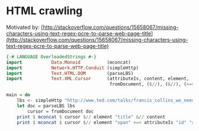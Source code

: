 # HTML crawling

Motivated by: [http://stackoverflow.com/questions/15658067/missing-characters-using-text-regex-pcre-to-parse-web-page-title](http://stackoverflow.com/questions/15658067/missing-characters-using-text-regex-pcre-to-parse-web-page-title)

```haskell active
{-# LANGUAGE OverloadedStrings #-}
import           Data.Monoid          (mconcat)
import           Network.HTTP.Conduit (simpleHttp)
import           Text.HTML.DOM        (parseLBS)
import           Text.XML.Cursor      (attributeIs, content, element,
                                       fromDocument, ($//), (&//), (>=>))

main = do
    lbs <- simpleHttp "http://www.ted.com/talks/francis_collins_we_need_better_drugs_now.html"
    let doc = parseLBS lbs
        cursor = fromDocument doc
    print $ mconcat $ cursor $// element "title" &// content
    print $ mconcat $ cursor $// element "span" >=> attributeIs "id" "altHeadline" &// content
```